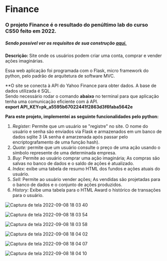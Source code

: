 # Finance
<h3> O projeto Finance é o resultado do penúltimo lab do curso CS50 feito em 2022.</h3>
<h5>Sendo possível ver os requisitos de sua construção <a href="https://cs50.harvard.edu/x/2021/psets/9/finance/">aqui.</a></h5>
<p> <b>Descrição: </b> Site onde os usuários podem criar uma conta, comprar e vender ações imaginárias.</p>
<p> Essa web aplicação foi programada com o Flask, micro framework do python, pelo padrão de arquitetura de software MVC.</p>
 <p>**O site se conecta à API do Yahoo Finance para obter dados. A base de dados utilizada é SQL.<br>
  Sendo necessário rodar o comando <b>abaixo</b> no terminal para que aplicação tenha uma comunicação eficiente com á API.<br>
  <b> export API_KEY=pk_a5595b67022441f2863d3f6faba5642e </b>
</p>

<p><b>Para este projeto, implementei as seguinte funcionalidades pelo python:</b></p>

<ol>
  <li> <i>Register:</i> Permite que um usuário se "registre" no site. O nome do usuário e senha são enviados via Flask e armazenados em um banco de dados sqlite 3 (A senha é amarzenada após passar pelo encriptografamento de uma função hash).
  <li> <i>Quote:</i> permite que um usuário consulte o preço de uma ação usando o símbolo represente de uma determinada empresa.</li>
  <li> <i>Buy:</i> Permite ao usuário comprar uma ação imaginária; As compras são salvas no banco de dados e o saldo de ações é atualizado.</li>
  <li> <i>Index:</i> exibe uma tabela de resumo HTML dos fundos e ações atuais do usuário.</li>
  <li> <i>Sell:</i> Permite ao usuário vender ações; As vendidas são projetadas para o banco de dados e o conjunto de ações produzidos.</li>
  <li> <i>History:</i> Exibe uma tabela para o HTML Award o histórico de transações para o usuário.</li>
  </ol>

![Captura de tela 2022-09-08 18 03 40](https://user-images.githubusercontent.com/99035126/189232402-3eeb0695-8947-47f1-993b-842452b8308c.png)


![Captura de tela 2022-09-08 18 03 54](https://user-images.githubusercontent.com/99035126/189232556-19fb8f68-6fc7-4816-bed7-53b5ea1a024a.png)


![Captura de tela 2022-09-08 18 03 58](https://user-images.githubusercontent.com/99035126/189236952-838bb680-a307-4c49-acc6-905c5767b19e.png)


![Captura de tela 2022-09-08 18 04 02](https://user-images.githubusercontent.com/99035126/189237042-f77a68a8-ac05-4302-97c5-067b50264024.png)

![Captura de tela 2022-09-08 18 04 07](https://user-images.githubusercontent.com/99035126/189237062-ad12d9cc-07c9-4d99-8068-d83100aee363.png)


![Captura de tela 2022-09-08 18 04 10](https://user-images.githubusercontent.com/99035126/189237127-749aa562-813a-4483-8b55-4addba3a4b22.png)


